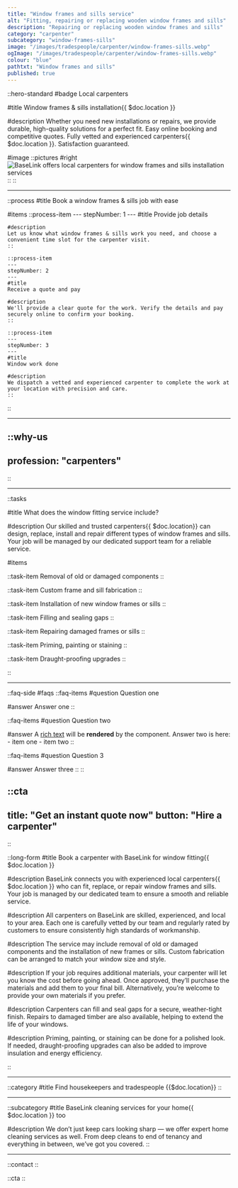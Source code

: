 ```yaml
---
title: "Window frames and sills service"
alt: "Fitting, repairing or replacing wooden window frames and sills"
description: "Repairing or replacing wooden window frames and sills"
category: "carpenter"
subcategory: "window-frames-sills"
image: "/images/tradespeople/carpenter/window-frames-sills.webp"
ogImage: "/images/tradespeople/carpenter/window-frames-sills.webp"
colour: "blue"
pathtxt: "Window frames and sills"
published: true
---
```


::hero-standard
#badge
Local carpenters

#title
Window frames & sills installation{{ $doc.location }}

#description
Whether you need new installations or repairs, we provide durable, high-quality solutions for a perfect fit. Easy online booking and competitive quotes. Fully vetted and experienced carpenters{{ $doc.location }}. Satisfaction guaranteed.

#image
    ::pictures
    #right
    ![BaseLink offers local carpenters for window frames and sills installation services](/images/tradespeople/carpenter/window-frames-sills.webp)
    ::
::

---

::process
#title
Book a window frames & sills job with ease

#items
    ::process-item
    ---
    stepNumber: 1
    ---
    #title
    Provide job details

    #description
    Let us know what window frames & sills work you need, and choose a convenient time slot for the carpenter visit.
    ::
    
    ::process-item
    ---
    stepNumber: 2
    ---
    #title
    Receive a quote and pay

    #description
    We'll provide a clear quote for the work. Verify the details and pay securely online to confirm your booking.
    ::

    ::process-item
    ---
    stepNumber: 3
    ---
    #title
    Window work done

    #description
    We dispatch a vetted and experienced carpenter to complete the work at your location with precision and care.
    ::
::

---

::why-us
---
profession: "carpenters"
---
::

---

::tasks

#title
What does the window fitting service include?

#description
Our skilled and trusted carpenters{{ $doc.location}} can design, replace, install and repair different types of window frames and sills. Your job will be managed by our dedicated support team for a reliable service.

#items

  ::task-item
  Removal of old or damaged components
  ::

  ::task-item
  Custom frame and sill fabrication
  ::

  ::task-item
  Installation of new window frames or sills
  ::

  ::task-item
  Filling and sealing gaps
  ::

  ::task-item
  Repairing damaged frames or sills
  ::

  ::task-item
  Priming, painting or staining
  ::

  ::task-item
  Draught-proofing upgrades
  ::

::

---

::faq-side
#faqs
  ::faq-items
  #question
  Question one

  #answer
  Answer one
  ::

  ::faq-items
  #question
  Question two

  #answer
  A [rich text](/services/commercial-cleaning) will be **rendered** by the component.
  Answer two is here:
    - item one
    - item two
  ::

  ::faq-items
  #question
  Question 3

  #answer
  Answer three
  ::
::

::cta
---
title: "Get an instant quote now"
button: "Hire a carpenter"
---
::

::long-form
#title
Book a carpenter with BaseLink for window fitting{{ $doc.location }}

#description
BaseLink connects you with experienced local carpenters{{ $doc.location }} who can fit, replace, or repair window frames and sills. Your job is managed by our dedicated team to ensure a smooth and reliable service.

#description
All carpenters on BaseLink are skilled, experienced, and local to your area. Each one is carefully vetted by our team and regularly rated by customers to ensure consistently high standards of workmanship.

#description
The service may include removal of old or damaged components and the installation of new frames or sills. Custom fabrication can be arranged to match your window size and style.

#description
If your job requires additional materials, your carpenter will let you know the cost before going ahead. Once approved, they’ll purchase the materials and add them to your final bill. Alternatively, you’re welcome to provide your own materials if you prefer.

#description
Carpenters can fill and seal gaps for a secure, weather-tight finish. Repairs to damaged timber are also available, helping to extend the life of your windows.

#description
Priming, painting, or staining can be done for a polished look. If needed, draught-proofing upgrades can also be added to improve insulation and energy efficiency.

::

---

::category
#title
Find housekeepers and tradespeople {{$doc.location}}
::

---

::subcategory
#title
BaseLink cleaning services for your home{{ $doc.location }} too

#description
We don’t just keep cars looking sharp — we offer expert home cleaning services as well. From deep cleans to end of tenancy and everything in between, we’ve got you covered.
::

---

::contact
::

::cta
::